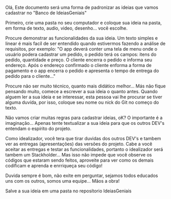 Olá,
Este documento será uma forma de padronizar as ideias que vamos cadastrar no "Banco de IdeiasGeniais"

Primeiro, crie uma pasta no seu computador e coloque sua ideia na pasta, em forma de texto, audio, video, desenho... você escolhe.
	
Procure demonstrar as funcionalidades da sua ideia. Um texto simples e linear é mais facíl de ser entendido quando
estivermos fazendo a análise de requisitos, por exemplo:
"O app deverá conter uma tela de menu onde o usuário podera cadastrar um pedido, o pedido terá os campos: itens do pedido, quantidade e preço. O cliente encerra o pedido e informa seu endereço. Após o endereço confirmado o cliente enforma a forma de pagamento e o app encerra o pedido e apresenta o tempo de entrega do pedido para o cliente..."

Procure não ser muito técnico, quanto mais didático melhor... Más não fique pensando muito, comece a escrever a sua ideia o quanto antes. Quando alguem ler a sua ideia e se interessar, esta pessoa vai lhe procurar se tiver alguma duvída, por isso, coloque seu nome ou nick do Git no começo do texto.

Não vamos criar muitas regras para cadastrar ideias, oK? O importante é a imaginação... Apenas tente textualizar a sua ideia para que os outros DEV's entendam o espírito do projeto.

Como idealizador, você tera que tirar duvidas dos outros DEV's e tambem ver as entregas (apresentações) das versões do projeto. Cabe a você aceitar as entregas e testar as funcionalidades, portanto o idealizador será tambem um Stackholder... Mas isso não impede que você observe os códigos que estaram sendo feitos, aproveite para ver como os demais codificam e aprenda e enrriqueça seu código!

Duvida sempre é bom, não exite em perguntar, sejamos todos educados uns com os outros, somos uma equipe... Mãos a obra!

Salve a sua ideia em uma pasta no reposítorio IdeiasGeniais

